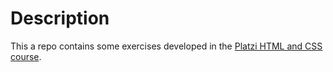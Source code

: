 # Description

This a repo contains some exercises developed in the [Platzi HTML and CSS course](https://platzi.com/clases/html-css/). 
